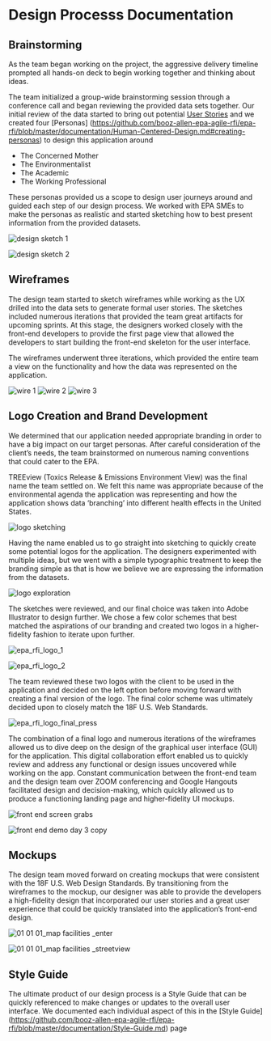 # Design Processs Documentation 

## Brainstorming 

As the team began working on the project, the aggressive delivery timeline prompted all hands-on deck to begin working together and thinking about ideas.

The team initialized a group-wide brainstorming session through a conference call and began reviewing the provided data sets together. Our initial review of the data started to bring out potential [User Stories](https://github.com/booz-allen-epa-agile-rfi/epa-rfi/blob/master/documentation/User-Stories.md) and we created four [Personas] (https://github.com/booz-allen-epa-agile-rfi/epa-rfi/blob/master/documentation/Human-Centered-Design.md#creating-personas) to design this application around

* The Concerned Mother
* The Environmentalist
* The Academic
* The Working Professional

These personas provided us a scope to design user journeys around and guided each step of our design process. We worked with EPA SMEs to make the personas as realistic and started sketching how to best present information from the provided datasets. 

![design sketch 1](https://cloud.githubusercontent.com/assets/16209237/11904229/a72ce9a6-a58c-11e5-8c97-ddf715157785.png)

![design sketch 2](https://cloud.githubusercontent.com/assets/16209237/11904230/a8ff8b76-a58c-11e5-8a63-12ca7c5d6b21.png)

## Wireframes

The design team started to sketch wireframes while working as the UX drilled into the data sets to generate formal user stories. The sketches included numerous iterations that provided the team great artifacts for upcoming sprints. At this stage, the designers worked closely with the front-end developers to provide the first page view that allowed the developers to start building the front-end skeleton for the user interface. 

The wireframes underwent three iterations, which provided the entire team a view on the functionality and how the data was represented on the application. 

![wire 1](https://cloud.githubusercontent.com/assets/16209237/11904966/940e8596-a591-11e5-9cfe-b1088c575dec.png)
![wire 2](https://cloud.githubusercontent.com/assets/16209237/11904976/9c26231a-a591-11e5-907d-128bbc5cfe27.png)
![wire 3](https://cloud.githubusercontent.com/assets/16209237/11904979/a0e7e92e-a591-11e5-958e-48435aaad67c.png)

## Logo Creation and Brand Development

We determined that our application needed appropriate branding in order to have a big impact on our target personas. After careful consideration of the client’s needs, the team brainstormed on numerous naming conventions that could cater to the EPA. 

TREEview (Toxics Release & Emissions Environment View) was the final name the team settled on. We felt this name was appropriate because of the environmental agenda the application was representing and how the application shows data ‘branching’ into different health effects in the United States. 

![logo sketching](https://cloud.githubusercontent.com/assets/16209237/11904252/e4b4cdde-a58c-11e5-9ccb-bb9eac5610bd.png)

Having the name enabled us to go straight into sketching to quickly create some potential logos for the application. The designers experimented with multiple ideas, but we went with a simple typographic treatment to keep the branding simple as that is how we believe we are expressing the information from the datasets. 

![logo exploration](https://cloud.githubusercontent.com/assets/16209237/11904257/e85190bc-a58c-11e5-8157-e7d2fa54cd0a.png)

The sketches were reviewed, and our final choice was taken into Adobe Illustrator to design further. We chose a few color schemes that best matched the aspirations of our branding and created two logos in a higher-fidelity fashion to iterate upon further. 

![epa_rfi_logo_1](https://cloud.githubusercontent.com/assets/16209237/11904269/fa7e3736-a58c-11e5-9c2a-86885f566b54.png)

![epa_rfi_logo_2](https://cloud.githubusercontent.com/assets/16209237/11904270/fcd59920-a58c-11e5-9ec2-3997f70d0492.png)

The team reviewed these two logos with the client to be used in the application and decided on the left option before moving forward with creating a final version of the logo. The final color scheme was ultimately decided upon to closely match the 18F U.S. Web Standards. 

![epa_rfi_logo_final_press](https://cloud.githubusercontent.com/assets/16209237/11904271/0102f858-a58d-11e5-99c9-974f5a140381.png)

The combination of a final logo and numerous iterations of the wireframes allowed us to dive deep on the design of the graphical user interface (GUI) for the application. This digital collaboration effort enabled us to quickly review and address any functional or design issues uncovered while working on the app. Constant communication between the front-end team and the design team over ZOOM conferencing and Google Hangouts facilitated design and decision-making, which quickly allowed us to produce a functioning landing page and higher-fidelity UI mockups.

![front end screen grabs](https://cloud.githubusercontent.com/assets/16209237/11904361/9b86c170-a58d-11e5-9a7c-14a74b4816ca.png)

![front end demo day 3 copy](https://cloud.githubusercontent.com/assets/16209237/11906098/3f20d938-a598-11e5-940a-5d49649873df.png)

## Mockups 

The design team moved forward on creating mockups that were consistent with the 18F U.S. Web Design Standards. By transitioning from the wireframes to the mockup, our designer was able to provide the developers a high-fidelity design that incorporated our user stories and a great user experience that could be quickly translated into the application’s front-end design. 

![01 01 01_map facilities _enter](https://cloud.githubusercontent.com/assets/16209237/11904367/ac0f5f02-a58d-11e5-8f4a-48585d5285b0.png)

![01 01 01_map facilities _streetview](https://cloud.githubusercontent.com/assets/16209237/11904369/ae502314-a58d-11e5-881e-30fde3452dcc.png)

## Style Guide

The ultimate product of our design process is a Style Guide that can be quickly referenced to make changes or updates to the overall user interface. We documented each individual aspect of this in the [Style Guide] (https://github.com/booz-allen-epa-agile-rfi/epa-rfi/blob/master/documentation/Style-Guide.md) page 



